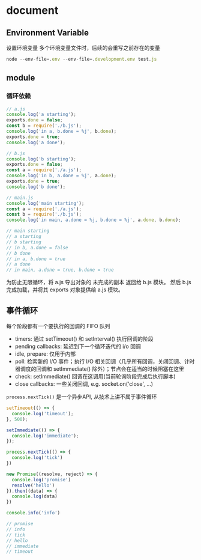 # document

## Environment Variable

设置环境变量
多个环境变量文件时，后续的会重写之前存在的变量

```js
node --env-file=.env --env-file=.development.env test.js
```

## module

### 循环依赖

```js
// a.js
console.log('a starting');
exports.done = false;
const b = require('./b.js');
console.log('in a, b.done = %j', b.done);
exports.done = true;
console.log('a done'); 

// b.js
console.log('b starting');
exports.done = false;
const a = require('./a.js');
console.log('in b, a.done = %j', a.done);
exports.done = true;
console.log('b done'); 

// main.js
console.log('main starting');
const a = require('./a.js');
const b = require('./b.js');
console.log('in main, a.done = %j, b.done = %j', a.done, b.done); 

// main starting
// a starting
// b starting
// in b, a.done = false
// b done
// in a, b.done = true
// a done
// in main, a.done = true, b.done = true
```

为防止无限循环，将 a.js 导出对象的 未完成的副本 返回给 b.js 模块。 然后 b.js 完成加载，并将其 exports 对象提供给 a.js 模块。

## 事件循环

每个阶段都有一个要执行的回调的 FIFO 队列

- timers: 通过 setTimeout() 和 setInterval() 执行回调的阶段
- pending callbacks: 延迟到下一个循环迭代的 i/o 回调
- idle, prepare: 仅用于内部
- poll: 检索新的 I/O 事件；执行 I/O 相关回调（几乎所有回调，关闭回调、计时器调度的回调和 setImmediate() 除外）；节点会在适当的时候阻塞在这里
- check: setImmediate() 回调在这调用(当前轮询阶段完成后执行脚本)
- close callbacks: 一些关闭回调, e.g. socket.on('close', ...)

`process.nextTick()` 是一个异步API, 从技术上讲不属于事件循环

```js
setTimeout(() => {
  console.log('timeout');
}, 500);

setImmediate(() => {
  console.log('immediate');
});

process.nextTick(() => {
  console.log('tick')
})

new Promise((resolve, reject) => {
  console.log('promise')
  resolve('hello')
}).then((data) => {
  console.log(data)
})

console.info('info')

// promise
// info
// tick
// hello
// immediate
// timeout
```
